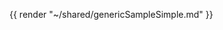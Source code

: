 <!--
To get help on editing this file, see https://github.com/beto-rodriguez/LiveCharts2/blob/dev/docs/readme.md
This file pulls content from the ~/shared/ tempaltes
content is normally pulled from the examples in the repository.
-->

{{ render "~/shared/genericSampleSimple.md" }}
